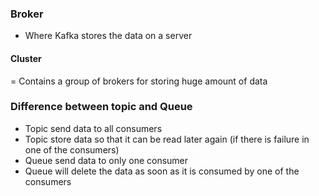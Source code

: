 ### Broker
- Where Kafka stores the data on a server
#### Cluster
= Contains a group of brokers for storing huge amount of data

### Difference between topic and Queue
- Topic send data to all consumers
- Topic store data so that it can be read later again (if there is failure in one of the consumers)
- Queue send data to only one consumer
- Queue will delete the data as soon as it is consumed by one of the consumers

<!--stackedit_data:
eyJoaXN0b3J5IjpbLTY4OTI5NDMwOSwtMTI1MTM4MjM3NV19
-->